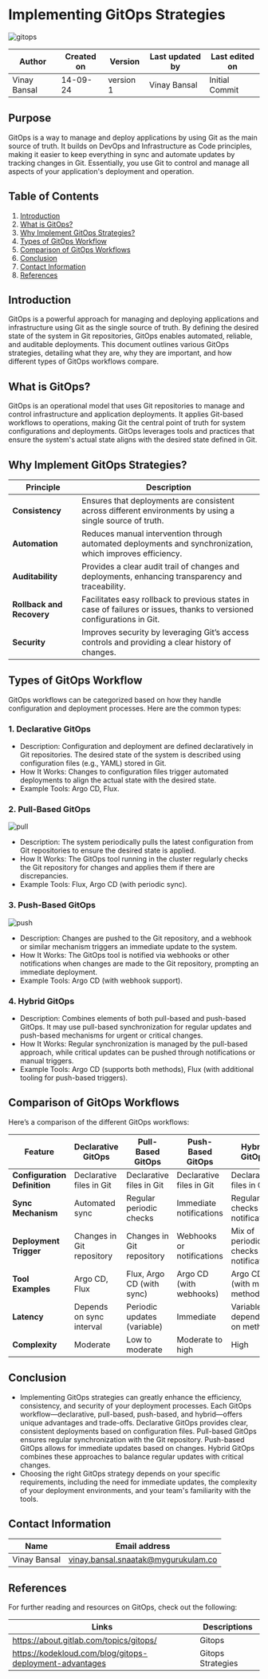 # Implementing GitOps Strategies

![gitops](https://github.com/user-attachments/assets/791f74c2-ebbd-446e-802b-0fd6d1b6ae6c)

  | Author        | Created on | Version | Last updated by | Last edited on |
  |-------------|---------|-------------|-------------|---------|
  | Vinay Bansal | 14-09-24 | version 1 | Vinay Bansal | Initial Commit |

  
## Purpose
GitOps is a way to manage and deploy applications by using Git as the main source of truth. It builds on DevOps and Infrastructure as Code principles, making it easier to keep everything in sync and automate updates by tracking changes in Git. Essentially, you use Git to control and manage all aspects of your application's deployment and operation.

## Table of Contents
1. [Introduction](#introduction)
2. [What is GitOps?](#what-is-gitops)
3. [Why Implement GitOps Strategies?](#why-implement-gitops-strategies)
4. [Types of GitOps Workflow](#types-of-gitOps-workflow)
5. [Comparison of GitOps Workflows](#comparison-of-gitOps-workflows)
6. [Conclusion](#conclusion)
10. [Contact Information](#contact-information)
11. [References](#references)

## Introduction
GitOps is a powerful approach for managing and deploying applications and infrastructure using Git as the single source of truth. By defining the desired state of the system in Git repositories, GitOps enables automated, reliable, and auditable deployments. This document outlines various GitOps strategies, detailing what they are, why they are important, and how different types of GitOps workflows compare.

## What is GitOps?
GitOps is an operational model that uses Git repositories to manage and control infrastructure and application deployments. It applies Git-based workflows to operations, making Git the central point of truth for system configurations and deployments. GitOps leverages tools and practices that ensure the system's actual state aligns with the desired state defined in Git.


## Why Implement GitOps Strategies?
| **Principle**           | **Description**                                                                                                   |
|-------------------------|-------------------------------------------------------------------------------------------------------------------|
| **Consistency**         | Ensures that deployments are consistent across different environments by using a single source of truth.         |
| **Automation**          | Reduces manual intervention through automated deployments and synchronization, which improves efficiency.         |
| **Auditability**        | Provides a clear audit trail of changes and deployments, enhancing transparency and traceability.                |
| **Rollback and Recovery** | Facilitates easy rollback to previous states in case of failures or issues, thanks to versioned configurations in Git. |
| **Security**            | Improves security by leveraging Git’s access controls and providing a clear history of changes.                   |


## Types of GitOps Workflow
GitOps workflows can be categorized based on how they handle configuration and deployment processes. Here are the common types:

### 1. Declarative GitOps
-	Description: Configuration and deployment are defined declaratively in Git repositories. The desired state of the system is described using configuration files (e.g., YAML) stored in Git.
-	How It Works: Changes to configuration files trigger automated deployments to align the actual state with the desired state.
-	Example Tools: Argo CD, Flux.
### 2. Pull-Based GitOps
![pull](https://github.com/user-attachments/assets/daa23172-ccdb-4cf1-8189-6c58c028950c)

-	Description: The system periodically pulls the latest configuration from Git repositories to ensure the desired state is applied.
-	How It Works: The GitOps tool running in the cluster regularly checks the Git repository for changes and applies them if there are discrepancies.
-	Example Tools: Flux, Argo CD (with periodic sync).
### 3. Push-Based GitOps
![push](https://github.com/user-attachments/assets/83b8ed50-0aa0-43a5-a5e9-9fec38f7861e)

-	Description: Changes are pushed to the Git repository, and a webhook or similar mechanism triggers an immediate update to the system.
-	How It Works: The GitOps tool is notified via webhooks or other notifications when changes are made to the Git repository, prompting an immediate deployment.
-	Example Tools: Argo CD (with webhook support).
### 4. Hybrid GitOps
-	Description: Combines elements of both pull-based and push-based GitOps. It may use pull-based synchronization for regular updates and push-based mechanisms for urgent or critical changes.
-	How It Works: Regular synchronization is managed by the pull-based approach, while critical updates can be pushed through notifications or manual triggers.
-	Example Tools: Argo CD (supports both methods), Flux (with additional tooling for push-based triggers).

## Comparison of GitOps Workflows
Here’s a comparison of the different GitOps workflows:

| **Feature**              | **Declarative GitOps**                  | **Pull-Based GitOps**                    | **Push-Based GitOps**                     | **Hybrid GitOps**                        |
|--------------------------|-----------------------------------------|-----------------------------------------|------------------------------------------|-----------------------------------------|
| **Configuration Definition** | Declarative files in Git                | Declarative files in Git                | Declarative files in Git                 | Declarative files in Git                |
| **Sync Mechanism**       | Automated sync                           | Regular periodic checks                 | Immediate notifications                  | Regular checks + notifications          |
| **Deployment Trigger**   | Changes in Git repository                | Changes in Git repository               | Webhooks or notifications                | Mix of periodic checks and notifications |
| **Tool Examples**        | Argo CD, Flux                            | Flux, Argo CD (with sync)               | Argo CD (with webhooks)                  | Argo CD (with mixed methods)            |
| **Latency**              | Depends on sync interval                 | Periodic updates (variable)             | Immediate                                | Variable, depending on method           |
| **Complexity**           | Moderate                                 | Low to moderate                         | Moderate to high                         | High                                    |


## Conclusion

- Implementing GitOps strategies can greatly enhance the efficiency, consistency, and security of your deployment processes. Each GitOps workflow—declarative, pull-based, push-based, and hybrid—offers unique advantages and trade-offs. Declarative GitOps provides clear, consistent deployments based on configuration files. Pull-based GitOps ensures regular synchronization with the Git repository. Push-based GitOps allows for immediate updates based on changes. Hybrid GitOps combines these approaches to balance regular updates with critical changes.
- Choosing the right GitOps strategy depends on your specific requirements, including the need for immediate updates, the complexity of your deployment environments, and your team's familiarity with the tools.


## Contact Information

| Name | Email address|
|------|---------------------|
| Vinay Bansal | vinay.bansal.snaatak@mygurukulam.co |

## References
For further reading and resources on GitOps, check out the following:

| Links | Descriptions|
|------|---------------------|
| https://about.gitlab.com/topics/gitops/ | Gitops |
| https://kodekloud.com/blog/gitops-deployment-advantages | Gitops Strategies |

